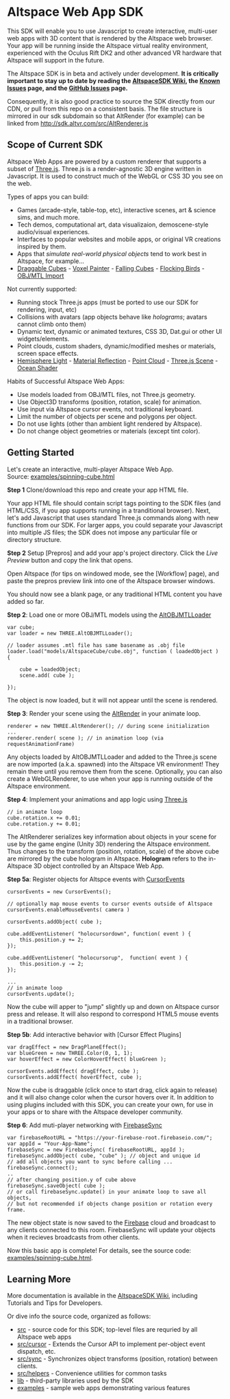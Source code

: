 # Altspace Web App SDK

This SDK will enable you to use Javascript to create interactive, multi-user web apps with 3D content that is rendered by the Altspace web browser.  Your app will be running inside the Altspace virtual reality environment, experienced with the Oculus Rift DK2 and other advanced VR hardware that Altspace will support in the future.

The Altspace SDK is in beta and actively under development. **It is critically important to stay up to date by reading the [AltspaceSDK Wiki], the [Known Issues] page, and the [GitHub Issues] page.**

Consequently, it is also good practice to source the SDK directly from our CDN, or pull from this repo on a consistent basis. The file structure is mirrored in our sdk subdomain so that AltRender (for example) can be linked from http://sdk.altvr.com/src/AltRenderer.js

## Scope of Current SDK

Altspace Web Apps are powered by a custom renderer that supports a subset of [Three.js]. Three.js is a render-agnostic 3D engine written in Javascript. It is used to construct much of the WebGL or CSS 3D you see on the web.

Types of apps you can build:
* Games (arcade-style, table-top, etc), interactive scenes, art & science sims, and much more.
* Tech demos, computational art, data visualizaion, demoscene-style audio/visual experiences.
* Interfaces to popular websites and mobile apps, or original VR creations inspired by them.
* Apps that *simulate real-world physical objects* tend to work best in Altspace, for example...
* [Draggable Cubes] - [Voxel Painter] - [Falling Cubes] - [Flocking Birds] - [OBJ/MTL Import]

Not currently supported:
* Running stock Three.js apps (must be ported to use our SDK for rendering, input, etc)
* Collisions with avatars (app objects behave like *holograms*; avatars cannot climb onto them)
* Dynamic text, dynamic or animated textures, CSS 3D, Dat.gui or other UI widgets/elements.
* Point clouds, custom shaders, dynamic/modified meshes or materials, screen space effects.
* [Hemisphere Light] - [Material Reflection] - [Point Cloud] - [Three.js Scene] - [Ocean Shader]

Habits of Successful Altspace Web Apps:
* Use models loaded from OBJ/MTL files, not Three.js geometry.
* Use Object3D transforms (position, rotation, scale) for animation.
* Use input via Altspace cursor events, not traditional keyboard.
* Limit the number of objects per scene and polygons per object.
* Do not use lights (other than ambient light rendered by Altspace).
* Do not change object geometries or materials (except tint color).

## Getting Started

Let's create an interactive, multi-player Altspace Web App.  
Source: [examples/spinning-cube.html]

**Step 1**
Clone/download this repo and create your app HTML file.

Your app HTML file should contain script tags pointing to the SDK files (and HTML/CSS, if you app supports running in a tranditional browser).  Next, let's add Javascript that uses standard Three.js commands along with new functions from our SDK.  For larger apps, you could separate your Javascript into multiple JS files; the SDK does not impose any particular file or directory structure.  

**Step 2**
Setup [Prepros] and add your app's project directory. Click the *Live Preview* button and copy the link that opens.

Open Altspace (for tips on windowed mode, see the [Workflow] page), and paste the prepros preview link into one of the Altspace browser windows.

You should now see a blank page, or any traditional HTML content you have added so far.

**Step 2**:
Load one or more OBJ/MTL models using the [AltOBJMTLLoader]
```
var cube;
var loader = new THREE.AltOBJMTLLoader();

// loader assumes .mtl file has same basename as .obj file
loader.load("models/AltspaceCube/cube.obj", function ( loadedObject ) {

	cube = loadedObject;
	scene.add( cube );
		
});
```
The object is now loaded, but it will not appear until the scene is rendered.

**Step 3**:
Render your scene using the [AltRender] in your animate loop.
```
renderer = new THREE.AltRenderer(); // during scene initialization
...
renderer.render( scene ); // in animation loop (via requestAnimationFrame)
```
Any objects loaded by AltOBJMTLLoader and added to the Three.js scene are now imported (a.k.a. spawned) into the Altspace VR environment!  They remain there until you remove them from the scene.  Optionally, you can also create a WebGLRenderer, to use when your app is running outside of the Altspace environment.

**Step 4**:
Implement your animations and app logic using [Three.js]
```
// in animate loop
cube.rotation.x += 0.01;
cube.rotation.y += 0.01;
```
The AltRenderer serializes key information about objects in your scene for use by the game engine (Unity 3D) rendering the Altspace environment. Thus changes to the transform (position, rotation, scale) of the above cube are mirrored by the cube hologram in Altspace. **Hologram** refers to the in-Altspace 3D object controlled by an Altspace Web App.


**Step 5a**:
Register objects for Altspce events with [CursorEvents]
```
cursorEvents = new CursorEvents();

// optionally map mouse events to cursor events outside of Altspace
cursorEvents.enableMouseEvents( camera )

cursorEvents.addObject( cube );

cube.addEventListener( "holocursordown", function( event ) {
	this.position.y += 2;
});

cube.addEventListener( "holocursorup",  function( event ) {
	this.position.y -= 2;
});

...
// in animate loop
cursorEvents.update();
```
Now the cube will apper to "jump" slightly up and down on Altspace cursor press and release.  It will also respond to correspond HTML5 mouse events in a traditional browser.

**Step 5b**:
Add interactive behavior with [Cursor Effect Plugins]
```
var dragEffect = new DragPlaneEffect();
var blueGreen = new THREE.Color(0, 1, 1);
var hoverEffect = new ColorHoverEffect( blueGreen );

cursorEvents.addEffect( dragEffect, cube );
cursorEvents.addEffect( hoverEffect, cube );
```
Now the cube is draggable (click once to start drag, click again to release) and it will also change color when the cursor hovers over it. In addition to using plugins included with this SDK, you can create your own, for use in your apps or to share with the Altspace developer community.

**Step 6**:
Add muti-player networking with [FirebaseSync]
```
var firebaseRootURL = "https://your-firebase-root.firebaseio.com/";
var appId = "Your-App-Name";
firebaseSync = new FirebaseSync( firebaseRootURL, appId );
firebaseSync.addObject( cube, "cube" ); // object and unique id
// add all objects you want to sync before calling ...
firebaseSync.connect();
..
// after changing position.y of cube above
firebaseSync.saveObject( cube );
// or call firebaseSync.update() in your animate loop to save all objects,
// but not recommended if objects change position or rotation every frame.
```
The new object state is now saved to the [Firebase](http://firebase.com) cloud and broadcast to any clients connected to this room.  FirebaseSync will update your objects when it recieves broadcasts from other clients.

Now this basic app is complete! For details, see the source code: [examples/spinning-cube.html].

## Learning More

More documentation is available in the [AltspaceSDK Wiki], including Tutorials and Tips for Developers.  

Or dive info the source code, organized as follows:
* [src](src) - source code for this SDK; top-level files are requried by all Altspace web apps
* [src/cursor](src/cursor) - Extends the Cursor API to implement per-object event dispatch, etc.
* [src/sync](src/sync) - Synchronizes object transforms (position, rotation) between clients.
* [src/helpers](src/helpers) - Convenience utilities for common tasks
* [lib](lib) - third-party libraries used by the SDK
* [examples](examples) - sample web apps demonstrating various features

[AltspaceSDK Wiki]: https://github.com/AltspaceVR/AltspaceSDK/wiki
[Known Issues]: https://github.com/AltspaceVR/AltspaceSDK/wiki/Known-Issues
[GitHub Issues]: https://github.com/AltspaceVR/AltspaceSDK/issues

[Flocking Birds]: http://threejs.org/examples/canvas_geometry_birds.html "Objects simulating the Boid flocking algorithm."
[Voxel Painter]: http://threejs.org/examples/#webgl_interactive_voxelpainter "Interactively add objects to the world."
[Draggable Cubes]: http://threejs.org/examples/#webgl_interactive_draggablecubes "Click-and-drag to move objects around."
[Falling Cubes]: http://chandlerprall.github.io/Physijs/examples/collisions.html "Gravity/collision simulation using Physijs plugin."
[OBJ/MTL Import]: http://threejs.org/examples/#webgl_loader_obj_mtl "Load objects from OBJ/MTL files from Blender."
[Hemisphere Light]: http://threejs.org/examples/#webgl_lights_hemisphere "Flying bird, with a dynamic shadow and toggleable lighting."
[Material Reflection]: http://threejs.org/examples/#webgl_materials_cars_camaro "Car with a reflective material that can change color."
[Point Cloud]: http://threejs.org/examples/#webgl_particles_dynamic "People made of particles that fall to the ground then reconstruct."
[Three.js Scene]: http://threejs.org/examples/#webgl_loader_scene "Scene with eclectic objects exported from Three.js then imported back."
[Ocean Shader]: http://threejs.org/examples/#webgl_shaders_ocean "Sphere submerging into an ocean rendered with a custom WebGL shader."

[AltOBJMTLLoader]: src/AltOBJMTLLoader.js
[AltRender]: src/AltRenderer.js
[CursorEvents]: src/cursor/CursorEvents.js
[ColorHighlightEffect]: src/cursor/ColorHighlightEffect.js
[DragPlaneEffect]: src/cursor/DragPlaneEffect.js
[FirebaseSync]: src/sync/FirebaseSync.js
[Three.js]: http://https://github.com/mrdoob/three.js/

[examples/spinning-cube.html]: examples/spinning-cube.html
[cube.obj]: examples/spinning_cube/cube.obj
[cube.mtl]: examples/spinning_cube/cube.mtl



